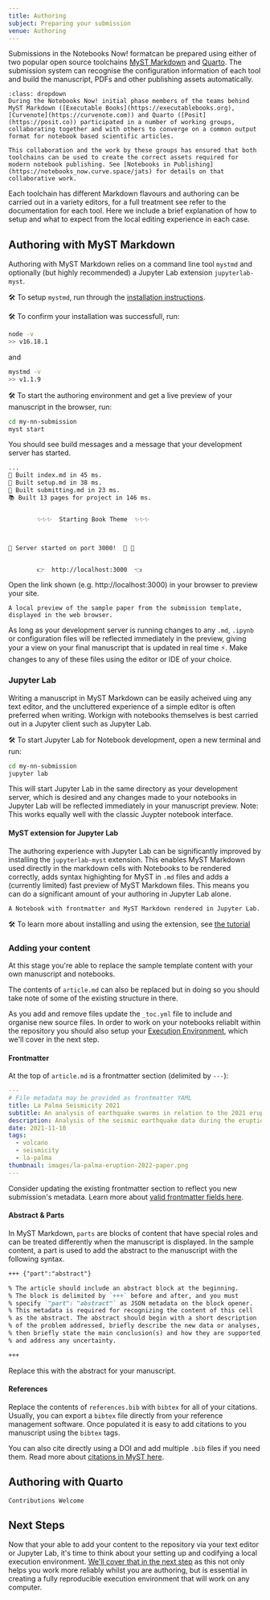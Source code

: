 ```yaml
---
title: Authoring
subject: Preparing your submission
venue: Authoring
---
```


Submissions in the Notebooks Now! formatcan be prepared using either of two popular open source toolchains [MyST Markdown](https://mystmd.org) and [Quarto](https://quarto.org). The submission system can recognise the configuration information of each tool and build the manuscript, PDFs and other publishing assets automatically.

```{note} Collaborative Open Source Development
:class: dropdown
During the Notebooks Now! initial phase members of the teams behind MyST Markdown ([Executable Books](https://executablebooks.org), [Curvenote](https://curvenote.com)) and Quarto ([Posit](https://posit.co)) participated in a number of working groups, collaborating together and with others to converge on a common output format for notebook based scientific articles.

This collaboration and the work by these groups has ensured that both toolchains can be used to create the correct assets required for modern notebook publishing. See [Notebooks in Publishing](https://notebooks_now.curve.space/jats) for details on that collaborative work.
```

Each toolchain has different Markdown flavours and authoring can be carried out in a variety editors, for a full treatment see refer to the documentation for each tool. Here we include a brief explanation of how to setup and what to expect from the local editing experience in each case.

## Authoring with MyST Markdown

Authoring with MyST Markdown relies on a command line tool `mystmd` and optionally (but highly recommended) a Jupyter Lab extension `jupyterlab-myst`.

🛠 To setup `mystmd`, run through the [installation instructions](https://mystmd.org/guide/quickstart).

🛠 To confirm your installation was successfull, run:

```bash
node -v
>> v16.18.1
```

and

```bash
mystmd -v
>> v1.1.9
```

🛠 To start the authoring environment and get a live preview of your manuscript in the browser, run:

```bash
cd my-nn-submission
myst start
```

You should see build messages and a message that your development server has started.

```bash
...
📖 Built index.md in 45 ms.
📖 Built setup.md in 38 ms.
📖 Built submitting.md in 23 ms.
📚 Built 13 pages for project in 146 ms.


        ✨✨✨  Starting Book Theme  ✨✨✨



🔌 Server started on port 3000!  🥳 🎉


        👉  http://localhost:3000  👈

```

Open the link shown (e.g. http://localhost:3000) in your browser to preview your site.

```{figure} images/myst-browser-preview.png
A local preview of the sample paper from the submission template, displayed in the web browser.
```

As long as your development server is running changes to any `.md`, `.ipynb` or configuration files will be reflected immediately in the preview, giving your a view on your final manuscript that is updated in real time ⚡️. Make changes to any of these files using the editor or IDE of your choice.

### Jupyter Lab

Writing a manuscript in MyST Markdown can be easily acheived uing any text editor, and the uncluttered experience of a simple editor is often preferred when writing. Workign with notebooks themselves is best carried out in a Jupyter client such as Jupyter Lab.

🛠 To start Jupyter Lab for Notebook development, open a new terminal and run:

```bash
cd my-nn-submission
jupyter lab
```

This will start Jupyter Lab in the same directory as your development server, which is desired and any changes made to your notebooks in Jupyter Lab will be reflected immediately in your manuscript preview. Note: This works equally well with the classic Juypter notebook interface.

#### MyST extension for Jupyter Lab

The authoring experience with Jupyter Lab can be significantly improved by installing the `jupyterlab-myst` extension. This enables MyST Markdown used directly in the markdown cells with Notebooks to be rendered correctly, adds syntax highighting for MyST in `.md` files and adds a (currently limited) fast preview of MyST Markdown files. This means you can do a significant amount of your authoring in Jupyter Lab alone.

```{figure} images/jupyterlab-myst.webp
A Notebook with frontmatter and MyST Markdown rendered in Jupyter Lab.
```

🛠 To learn more about installing and using the extension, see [the tutorial](https://mystmd.org/guide/quickstart-jupyter-lab-myst)

### Adding your content

At this stage you're able to replace the sample template content with your own manuscript and notebooks.

The contents of `article.md` can also be replaced but in doing so you should take note of some of the existing structure in there.

As you add and remove files update the `_toc.yml` file to include and organise new source files. In order to work on your notebooks reliablt within the repository you should also setup your [Execution Environment](environment), which we'll cover in the next step.

#### Frontmatter

At the top of `article.md` is a frontmatter section (delimited by `---`):

```yaml
---
# File metadata may be provided as frontmatter YAML
title: La Palma Seismicity 2021
subtitle: An analysis of earthquake swarms in relation to the 2021 eruption
description: Analysis of the seismic earthquake data during the eruption
date: 2021-11-10
tags:
  - volcano
  - seismicity
  - la-palma
thumbnail: images/la-palma-eruption-2022-paper.png
---
```

Consider updating the existing frontmatter section to reflect you new submission's metadata. Learn more about [valid frontmatter fields here](https://mystmd.org/guide/frontmatter).

#### Abstract & Parts

In MyST Markdown, `parts` are blocks of content that have special roles and can be treated differently when the manuscript is displayed. In the sample content, a part is used to add the abstract to the manuscript wiith the following syntax.

```md
+++ {"part":"abstract"}

% The article should include an abstract block at the beginning. 
% The block is delimited by `+++` before and after, and you must 
% specify `"part": "abstract"` as JSON metadata on the block opener.
% This metadata is required for recognizing the content of this cell
% as the abstract. The abstract should begin with a short description
% of the problem addressed, briefly describe the new data or analyses,
% then briefly state the main conclusion(s) and how they are supported, 
% and address any uncertainty.

+++
```

Replace this with the abstract for your manuscript.

#### References

Replace the contents of `references.bib` with `bibtex` for all of your citations. Usually, you can export a `bibtex` file directly from your reference management software. Once populated it is easy to add citations to you manuscript using the `bibtex` tags.

You can also cite directly using a DOI and add multiple `.bib` files if you need them. Read more about [citations in MyST here](https://mystmd.org/guide/citations).

## Authoring with Quarto

```{note}
Contributions Welcome
```

## Next Steps

Now that your able to add your content to the repository via your text editor or Jupyter Lab, it's time to think about your setting up and codifying a local execution environment. [We'll cover that in the next step](environment) as this not only helps you work more reliably whilst you are authoring, but is essential in creating a fully reproducible execution environment that will work on any computer.
